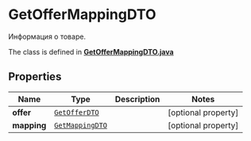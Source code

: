 

# GetOfferMappingDTO

Информация о товаре.

The class is defined in **[GetOfferMappingDTO.java](../../src/main/java/org/openapitools/model/GetOfferMappingDTO.java)**

## Properties

Name | Type | Description | Notes
------------ | ------------- | ------------- | -------------
**offer** | [`GetOfferDTO`](GetOfferDTO.md) |  |  [optional property]
**mapping** | [`GetMappingDTO`](GetMappingDTO.md) |  |  [optional property]




